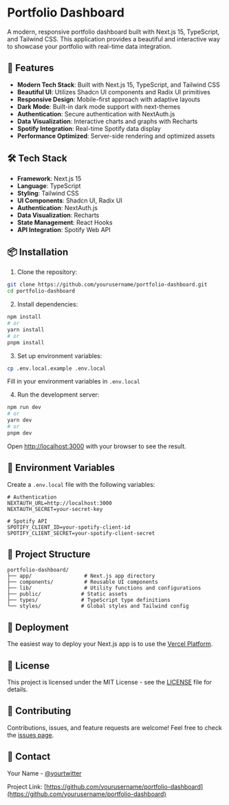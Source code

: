 # Portfolio Dashboard

A modern, responsive portfolio dashboard built with Next.js 15, TypeScript, and Tailwind CSS. This application provides a beautiful and interactive way to showcase your portfolio with real-time data integration.

## 🚀 Features

- **Modern Tech Stack**: Built with Next.js 15, TypeScript, and Tailwind CSS
- **Beautiful UI**: Utilizes Shadcn UI components and Radix UI primitives
- **Responsive Design**: Mobile-first approach with adaptive layouts
- **Dark Mode**: Built-in dark mode support with next-themes
- **Authentication**: Secure authentication with NextAuth.js
- **Data Visualization**: Interactive charts and graphs with Recharts
- **Spotify Integration**: Real-time Spotify data display
- **Performance Optimized**: Server-side rendering and optimized assets

## 🛠️ Tech Stack

- **Framework**: Next.js 15
- **Language**: TypeScript
- **Styling**: Tailwind CSS
- **UI Components**: Shadcn UI, Radix UI
- **Authentication**: NextAuth.js
- **Data Visualization**: Recharts
- **State Management**: React Hooks
- **API Integration**: Spotify Web API

## 📦 Installation

1. Clone the repository:

```bash
git clone https://github.com/yourusername/portfolio-dashboard.git
cd portfolio-dashboard
```

2. Install dependencies:

```bash
npm install
# or
yarn install
# or
pnpm install
```

3. Set up environment variables:

```bash
cp .env.local.example .env.local
```

Fill in your environment variables in `.env.local`

4. Run the development server:

```bash
npm run dev
# or
yarn dev
# or
pnpm dev
```

Open [http://localhost:3000](http://localhost:3000) with your browser to see the result.

## 🔧 Environment Variables

Create a `.env.local` file with the following variables:

```env
# Authentication
NEXTAUTH_URL=http://localhost:3000
NEXTAUTH_SECRET=your-secret-key

# Spotify API
SPOTIFY_CLIENT_ID=your-spotify-client-id
SPOTIFY_CLIENT_SECRET=your-spotify-client-secret
```

## 📁 Project Structure

```
portfolio-dashboard/
├── app/                 # Next.js app directory
├── components/          # Reusable UI components
├── lib/                 # Utility functions and configurations
├── public/             # Static assets
├── types/              # TypeScript type definitions
└── styles/             # Global styles and Tailwind config
```

## 🚀 Deployment

The easiest way to deploy your Next.js app is to use the [Vercel Platform](https://vercel.com/new?utm_medium=default-template&filter=next.js&utm_source=create-next-app&utm_campaign=create-next-app-readme).

## 📝 License

This project is licensed under the MIT License - see the [LICENSE](LICENSE) file for details.

## 🤝 Contributing

Contributions, issues, and feature requests are welcome! Feel free to check the [issues page](issues).

## 📧 Contact

Your Name - [@yourtwitter](https://twitter.com/yourtwitter)

Project Link: [https://github.com/yourusername/portfolio-dashboard](https://github.com/yourusername/portfolio-dashboard)
